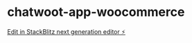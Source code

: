 # chatwoot-app-woocommerce

[Edit in StackBlitz next generation editor ⚡️](https://stackblitz.com/~/github.com/ArtemZhigarev/chatwoot-app-woocommerce)